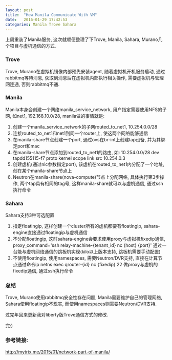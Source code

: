 ```yaml
---
layout: post
title:  "How Manila Communicate With VM"
date:   2016-01-29 17:42:53
categories: Manila Trove Sahara
---
```


上周重装了Manila服务, 这次就顺便整理了下Trove, Manila, Sahara, Murano几个项目与虚机通信的方式.

### Trove

Trove, Murano在虚拟机镜像内部预先安装agent, 随着虚拟机开机服务启动, 通过rabbitmq等待消息, 获取到消息后在虚拟机内部执行相关操作, 需要虚拟机与管理网连通, 否则rabbitmq不通.


### Manila

Manila本身会创建一个网络manila_service_network, 用户指定需要使用NFS的子网, 如net1, 192.168.10.0/28, manila做的事情就是:

1. 创建一个manila_service_network的子网routed_to_net1, 10.254.0.0/28 
2. 连接routed_to_net1和net1到同一个router上, 使这两个网络能够通信 
3. 在manila-share节点创建一个port, 通过ovs在br-int上创建tap设备, 并为其绑定port和mac 
4. 在manila-share节点添加到routed_to_net1的路由, 如: 10.254.0.0/28 dev tapdd155115-f7  proto kernel  scope link  src 10.254.0.3
5. 创建虚机(通过nic参数指定port), 该虚机在routed_to_net1内分配了一个地址, 创在某个manila-share节点上
6. Neutron在manila-share(nova-compute)节点上分配网络, 具体执行第3步操作, 两个tap具有相同的tag号, 这样manila-share就可以与虚机通信, 通过ssh执行命令


### Sahara

Sahara支持3种可选配置

1. 指定floatingip, 这样创建一个cluster所有的虚机都要有floatingip, sahara-engine直接通过floatingip与虚机通信
2. 不分配floatingip, 这时sahara-engine会要求使用proxy与虚拟机fixedip通信, proxy_command='ssh relay-machine-{tenant_id} nc {host} {port}' 通过一台能与虚机网络通信的跳板机实现(kilo以上版本支持, 跳板机需要手动配置) 
3. 不使用floatingip, 使用namespaces, 需要Neutron/DVR支持, 直接在计算节点通过命令ip netns exec qrouter-{id} nc {fixedip} 22 做proxy与虚机的fixedip通信, 通过ssh执行命令


### 总结

Trove, Murano使用rabbitmq安全性存在问题, Manila需要维护自己的管理网络, Sahara使用floatingip不现实, 而使用namespaces则需要Neutron/DVR支持. 

过完年回来更新我对liberty版Trove通信方式的修改.

完:)


### 参考链接:

<http://mytrix.me/2015/01/network-part-of-manila/>


